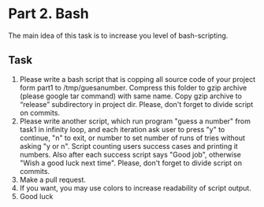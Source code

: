 # Part 2. Bash
The main idea of this task is to increase you level of bash-scripting. 

## Task
1. Please write a bash script that is copping all source code of your project form part1 to /tmp/guesanumber. Compress this folder to gzip archive (please google tar command) with same name. Copy gzip archive to “release” subdirectory in project dir. Please, don't forget to divide script on commits.
2. Please write another script, which run program "guess a number" from task1 in infinity loop, and each iteration ask user to press "y" to continue, "n" to exit, or number to set number of runs of tries without asking "y or n". Script counting users success cases and printing it numbers. Also after each success script says "Good job", otherwise "Wish a good luck next time". Please, don't forget to divide script on commits.
3. Make a pull request.
4. If you want, you may use colors to increase readability of script output.
5. Good luck
